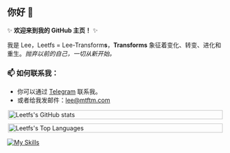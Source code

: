 ## 你好 👋 

✨ **欢迎来到我的 GitHub 主页！** ✨

我是 Lee，Leetfs = Lee-Transform**s**，**Transforms** 象征着变化、转变、进化和重生。*抛弃以前的自己，一切从新开始。*

### 📫 如何联系我：
- 你可以通过 [Telegram](https://t.me/leetfs) 联系我。
- 或者给我发邮件：lee@mtftm.com

<div style="display: flex; flex-wrap: wrap; justify-content: center; gap: 10px;">
  <div style="flex: 1 1 300px; max-width: 500px; height: auto;">
    <picture>
      <source 
        srcset="https://github-readme-stats.vercel.app/api?username=Leetfs&include_all_commits=true&count_private=true&theme=dark"
        media="(prefers-color-scheme: dark)"
      />
      <source
        srcset="https://github-readme-stats.vercel.app/api?username=Leetfs&include_all_commits=true&count_private=true"
        media="(prefers-color-scheme: light), (prefers-color-scheme: no-preference)"
      />
      <img src="https://github-readme-stats.vercel.app/api?username=Leetfs&include_all_commits=true&count_private=true" alt="Leetfs's GitHub stats" style="width: 100%; height: 100%;" />
    </picture>
  </div>

  <div style="flex: 1 1 300px; max-width: 500px; height: auto;">
    <picture>
      <source 
        srcset="https://github-readme-stats.vercel.app/api/top-langs/?username=Leetfs&layout=compact&theme=dark"
        media="(prefers-color-scheme: dark)"
      />
      <source
        srcset="https://github-readme-stats.vercel.app/api/top-langs/?username=Leetfs&layout=compact"
        media="(prefers-color-scheme: light), (prefers-color-scheme: no-preference)"
      />
      <img src="https://github-readme-stats.vercel.app/api/top-langs/?username=Leetfs&layout=compact" alt="Leetfs's Top Languages" style="width: 100%; height: 100%;" />
    </picture>
  </div>
</div>


[![My Skills](https://skillicons.dev/icons?i=vscode,unity,ae,au,ai,ps,pr,blender,c,cs,cpp,cloudflare,css,debian,docker,git,github,githubactions,html,md,ubuntu)](https://skillicons.dev)